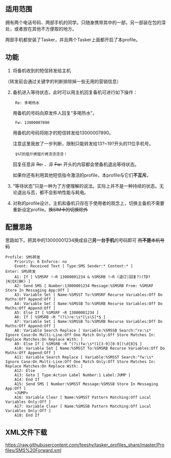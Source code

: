 
## 适用范围

拥有两个电话号码、两部手机的同学。只随身携带其中的一部，另一部装在包的深处，或者放在其他不方便取的地方。

两部手机都安装了Tasker，并且两个Tasker上面都开启了本profile。

## 功能

1. 将备机收到的短信转发给主机

（转发前会通过关键字的判断排除掉一些无用的营销信息）

2. 备机进入等待状态，此时可以用主机回复备机可进行如下操作：
		
		Re: 多喝热水
	
	用备机的号码向原发件人回复“多喝热水”。
	
		Fw: 13000007890
	
	用备机的号码将刚才的短信转发给13000007890。
	
	注意这里我放了一步判断，限制只能转发给13?~19?开头的11位手机号。
	
		$%T的锟斤拷锟斤拷烫烫烫烫！
	
	回复任意非 ~~Re:~~ 、非 ~~Fw:~~ 开头的内容都会使备机退出等待状态。
	
	如果你还有利用其他短信指令激活的profile，本profile与它们**不互斥**。

3. “等待状态”只是一种为了方便理解的说法。实际上并不是一种持续的状态。无论退出与否，都不会影响性能与耗电。

4. 对称的profile设计。主机和备机只存在于使用者的观念上，切换主备机不需要重新设定profile。~~换SIM卡的切换除外~~

## 配置思路

思路如下。把其中的13000001234换成自己**另一台手机**的号码即可 ~~而**不是**本机号码~~

```
Profile: SMS转发
	Priority: 6 Enforce: no
	Event: Received Text [ Type:SMS Sender:* Content:* ]
Enter: SMS转发
	A1: If [ %SMSRF !~R 13000001234 & %SMSRB !~R (退订|回复?)(TD?|N|QX|BK) ]
	A2: Send SMS [ Number:13000001234 Message:%SMSRB From: %SMSRF Store In Messaging App:Off ] 
	A3: Variable Set [ Name:%SMSST To:%SMSRF Recurse Variables:Off Do Maths:Off Append:Off ] 
	A4: Variable Set [ Name:%SMSSB To:%SMSRB Recurse Variables:Off Do Maths:Off Append:Off ] 
	A5: Else If [ %SMSRF ~R 13000001234 ]
	A6: If [ %SMSRB ~R ^(?i)re:\s*[\s\S]*$ ]
	A7: Variable Set [ Name:%SMSSB To:%SMSRB Recurse Variables:Off Do Maths:Off Append:Off ] 
	A8: Variable Search Replace [ Variable:%SMSSB Search:^re:\s* Ignore Case:On Multi-Line:Off One Match Only:Off Store Matches In: Replace Matches:On Replace With: ] 
	A9: Else If [ %SMSRB ~R ^(?i)fw:\s*(1[3-9][0-9])\d{8}$ ]
	A10: Variable Set [ Name:%SMSST To:%SMSRB Recurse Variables:Off Do Maths:Off Append:Off ] 
	A11: Variable Search Replace [ Variable:%SMSST Search:^fw:\s* Ignore Case:On Multi-Line:Off One Match Only:Off Store Matches In: Replace Matches:On Replace With: ] 
	A12: Else 
	A13: Goto [ Type:Action Label Number:1 Label:JUMP ] 
	A14: End If 
	A15: Send SMS [ Number:%SMSST Message:%SMSSB Store In Messaging App:Off ] 
	<JUMP>
	A16: Variable Clear [ Name:%SMSST Pattern Matching:Off Local Variables Only:Off ] 
	A17: Variable Clear [ Name:%SMSSB Pattern Matching:Off Local Variables Only:Off ] 
	A18: End If 
```

## XML文件下载

https://raw.githubusercontent.com/feeshy/tasker_profiles_share/master/Profiles/SMS%20Forward.xml

